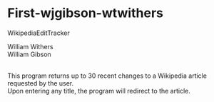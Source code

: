 # First-wjgibson-wtwithers
WikipediaEditTracker

William Withers <br/>
William Gibson <br/><br/>

This program returns up to 30 recent changes to a Wikipedia article requested by the user. <br/>
Upon entering any title, the program will redirect to the article. <br/>
